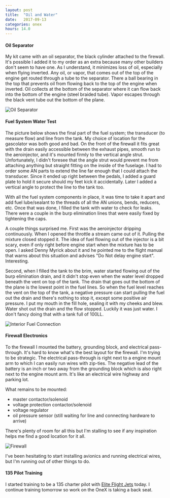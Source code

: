 ```yaml
---
layout: post
title:  "Oil and Water"
date:   2017-09-13 
categories: onex
hours: 14.0
---
```


#### Oil Separator

My kit came with an oil separator, the black cylinder attached to the firewall.  It's possible I added it to my order as an extra because many other builders don't seem to have one.  As I understand, it minimizes loss of oil, especially when flying inverted.  Any oil, or vapor, that comes out of the top of the engine get routed through a tube to the separator.  There a ball bearing in the top that prevents oil from flowing back to the top of the engine when inverted.  Oil collects at the bottom of the separator where it can flow back into the bottom of the engine (steel braided tube).  Vapor escapes through the black vent tube out the bottom of the plane.

![Oil Separator](/onex/img/2017-09-13/1.jpg)

#### Fuel System Water Test

The picture below shows the final part of the fuel system; the transducer (to measure flow) and line from the tank.  My choice of location for the gascolator was both good and bad.  On the front of the firewall it fits great with the drain easily accessible between the exhaust pipes, smooth run to the aeroinjector, and it's mounted firmly to the vertical angle strut.  Unfortunately, I didn't foresee that the angle strut would prevent me from attaching anything but straight fitting on the inside of the fuselage.  I had to order some AN parts to extend the line far enough that I could attach the transducer.  Since it ended up right between the pedals, I added a guard plate to hold it secure should my feet kick it accidentally.  Later I added a vertical angle to protect the line to the tank too.   
 
 With all the fuel system components in place, it was time to take it apart and add fuel lube/sealant to the threads of all the AN unions, bends, reducers, etc.  Once that was done, I filled the tank with water to check for leaks.  There were a couple in the burp elimination lines that were easily fixed by tightening the caps.

A couple things surprised me.  First was the aeroinjector dripping continuously.  When I opened the throttle a stream came out of it.  Pulling the mixture closed stopped it.  The idea of fuel flowing out of the injector is a bit scary, even if only right before engine start when the mixture has to be open.  I asked Denny Myrick about it and he pointed me to the flight manual that warns about this situation and advises "Do Not delay engine start".  Interesting.

Second, when I filled the tank to the brim, water started flowing out of the burp elimination drain, and it didn't stop even when the water level dropped beneath the vent on top of the tank.  The drain that goes out the bottom of the plane is the lowest point in the fuel lines.  So when the fuel level reaches the vent on the top of the tank, a negative pressure can start pulling the fuel out the drain and there's nothing to stop it, except some positive air pressure.  I put my mouth in the fill hole, sealing it with my cheeks and blew.  Water shot out the drain and the flow stopped.  Luckily it was just water.  I don't fancy doing that with a tank full of 100LL.   

![Interior Fuel Connection](/onex/img/2017-09-13/2.jpg)

#### Firewall Electronics

To the firewall I mounted the battery, grounding block, and electrical pass-through.  It's hard to know what's the best layout for the firewall.  I'm trying to be strategic.  The electrical pass-through is right next to a engine mount arm to which I can easily run wires with zip-ties.  The negative lead of the battery is an inch or two away from the grounding block which is also right next to the engine mount arm. It's like an electrical wire highway and parking lot.

What remains to be mounted:
 * master contactor/solenoid
 * voltage protection contactor/solenoid
 * voltage regulator
 * oil pressure sensor (still waiting for line and connecting hardware to arrive)
 
There's plenty of room for all this but I'm stalling to see if any inspiration helps me find a good location for it all. 

![Firewall](/onex/img/2017-09-13/3.jpg)

I've been hesitating to start installing avionics and running electrical wires, but I'm running out of other things to do.

#### 135 Pilot Training

I started training to be a 135 charter pilot with [Elite Flight Jets](http://eliteflightjets.com/) today.  I continue training tomorrow so work on the OneX is taking a back seat.
